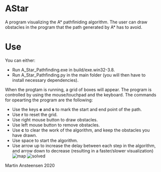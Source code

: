 # AStar
A program visualizing the A* pathfiniding algorithm. 
The user can draw obstacles in the program that the path generated by A* has to avoid.

# Use
You can either:
* Run A_Star_Pathfinding.exe in build/exe.win32-3.8.
* Run A_Star_Pathfinding.py in the main folder (you will then have to install necessary  dependencies).

When the progtam is running, a grid of boxes will appear. The program is controlled by using the mouse/touchpad and the keyboard. The commands for opearting the program are the following:

* Use the keys **e** and **s** to mark the start and end point of the path.
* Use **r** to reset the grid.
* Use right mouse button to draw obstacles.
* Use left mouse button to remove obstacles.
* Use **c** to clear the work of the algorithm, and keep the obstacles you have drawn.
* Use space to start the algorithm.
* Use arrow up to increase the delay between each step in the algorithm, and arrow down to decrease (resulting in a faster/slower visualization)
![map](https://github.com/Martin-Ansteensen/AStar/assets/50178947/4ab0c134-d82d-47ec-8547-48941611c653)
![solved](https://github.com/Martin-Ansteensen/AStar/assets/50178947/90fcdde9-8222-45ba-89d1-eaa8c44dcb60)

Martin Ansteensen 2020
